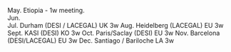 May.	Etiopia - 1w meeting.	 
Jun.	
Jul. 	Durham (DESI / LACEGAL)	 UK 3w
Aug. 	Heidelberg (LACEGAL)	 EU 3w
Sept. 	KASI (DESI)		 KO 3w
Oct. 	Paris/Saclay (DESI)	 EU 3w
Nov. 	Barcelona (DESI/LACEGAL) EU 3w
Dec. 	Santiago / Bariloche 	 LA 3w

